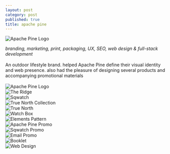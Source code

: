 ```yaml
---
layout: post
category: post
published: true
title: apache pine
---
```

![Apache Pine Logo](/media/client/ap/apache-pine-tree-stack.jpeg)
<!--more-->
<span class='date' style='float:right;'>*branding, marketing, print, packaging, UX, SEO, web design & full-stack development*</span>
  \
  \
  \
An outdoor lifestyle brand. helped Apache Pine define their visual identity and web presence. also had the pleasure of designing several products and accompanying promotional materials
  \
  \
![Apache Pine Logo](/media/client/ap/apache-pine-tree-stack.jpeg)
  \
![The Ridge](/media/client/ap/ridge.jpeg)
  \
![Sqwatch](/media/client/ap/sqwatch.jpeg)
  \
![True North Collection](/media/client/ap/true-north-collection.png)
  \
![True North](/media/client/ap/true-north.png)
  \
![Watch Box](/media/client/ap/watch-box.jpeg)
  \
![Elements Pattern](/media/client/ap/pattern-elements.jpeg)
  \
![Apache Pine Promo](/media/client/ap/ap.jpeg)
  \
![Sqwatch Promo](/media/client/ap/promo-1.jpeg)
  \
![Email Promo](/media/client/ap/email-promo.jpeg)
  \
![Booklet](/media/client/ap/booklet.png)
  \
![Web Design](/media/client/ap/responsive.jpeg)

